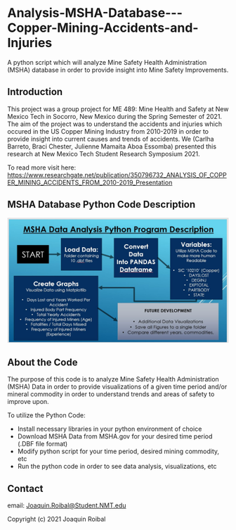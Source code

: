# Analysis-MSHA-Database---Copper-Mining-Accidents-and-Injuries

A python script which will analyze Mine Safety Health Administration (MSHA) database in order to provide insight into Mine Safety Improvements.

## Introduction 

This project was a group project for ME 489: Mine Health and Safety at New Mexico Tech in Socorro, New Mexico during the Spring Semester of 2021. The aim of the project was to understand the accidents and injuries which occured in the US Copper Mining Industry from 2010-2019 in order to provide insight into current causes and trends of accidents. We (Carlha Barreto, Braci Chester, Julienne Mamaita Aboa Essomba) presented this research at New Mexico Tech Student Research Symposium 2021. 

To read more visit here: https://www.researchgate.net/publication/350796732_ANALYSIS_OF_COPPER_MINING_ACCIDENTS_FROM_2010-2019_Presentation

## MSHA Database Python Code Description

![Image of MSHA Database Python Script Description](
https://raw.githubusercontent.com/Roibal/Analysis-MSHA-Database---Copper-Mining-Accidents-and-Injuries/main/MSHA_Data_Analysis_Program_Description.JPG)


## About the Code

The purpose of this code is to analyze Mine Safety Health Administration (MSHA) Data in order to provide visualizations of a given time period and/or mineral commodity in order to understand trends and areas of safety to improve upon.

To utilize the Python Code:

* Install necessary libraries in your python environment of choice
* Download MSHA Data from MSHA.gov for your desired time period (.DBF file format)
* Modify python script for your time period, desired mining commodity, etc
* Run the python code in order to see data analysis, visualizations, etc

## Contact

email: Joaquin.Roibal@Student.NMT.edu

Copyright (c) 2021 Joaquin Roibal
